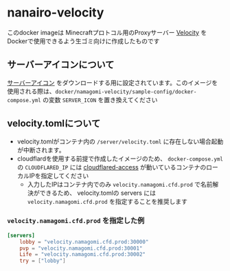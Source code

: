 # nanairo-velocity

このdocker imageは Minecraftプロトコル用のProxyサーバー [Velocity](https://velocitypowered.com/) をDockerで使用できるよう生ゴミ向けに作成したものです

## サーバーアイコンについて

[サーバーアイコン](https://github.com/NamagomiNetwork/icon) をダウンロードする用に設定されています。このイメージを使用される際は、`docker/namagomi-velocity/sample-config/docker-compose.yml` の変数 `SERVER_ICON` を置き換えてください

## velocity.tomlについて

- velocity.tomlがコンテナ内の `/server/velocity.toml` に存在しない場合起動が中断されます。
- cloudflardを使用する前提で作成したイメージのため、 `docker-compose.yml` の `CLOUDFLARED_IP` には [cloudflared-access](https://github.com/NamagomiNetwork/cloudflared-access) が動いているコンテナのローカルIPを指定してください
    - 入力したIPはコンテナ内でのみ `velocity.namagomi.cfd.prod` で名前解決ができるため、 velocity.tomlの servers には `velocity.namagomi.cfd.prod` を指定することを推奨します

### `velocity.namagomi.cfd.prod` を指定した例
```toml
[servers]
	lobby = "velocity.namagomi.cfd.prod:30000"
	pvp = "velocity.namagomi.cfd.prod:30001"
	Life = "velocity.namagomi.cfd.prod:30002"
	try = ["lobby"]
```    
